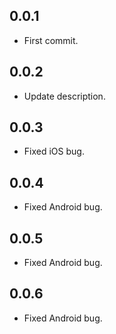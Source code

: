 ## 0.0.1

* First commit.

## 0.0.2

* Update description.

## 0.0.3

* Fixed iOS bug.

## 0.0.4

* Fixed Android bug.

## 0.0.5

* Fixed Android bug.

## 0.0.6

* Fixed Android bug.
